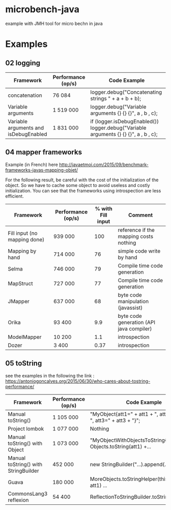 # microbench-java
example with JMH tool for micro bechn in java

# Examples
## 02 logging

Framework | Performance (op/s) | Code Example 
--- | --- | ---
concatenation | 76 084 | logger.debug("Concatenating strings " + a + b + b);
Variable arguments | 1 519 000 | logger.debug("Variable arguments {} {} {}", a , b , c);
Variable arguments and isDebugEnabled | 1 831 000 | if (logger.isDebugEnabled()) logger.debug("Variable arguments {} {} {}", a , b , c);
 

## 04  mapper frameworks
Example (in French) here 
http://javaetmoi.com/2015/09/benchmark-frameworks-javas-mapping-objet/

For the following result, be careful with the cost of the initialization of the object.
So we have to cache some object to avoid useless and costly initialization.
You can see that the frameworks using introspection are less efficient. 

Framework | Performance (op/s) | % with Fill input  |  Comment
--- | --- | --- | ---
Fill input (no mapping done) | 939 000 | 100  | reference if the mapping costs nothing
Mapping by hand | 714 000 |  76  | simple code write by hand 
Selma | 746 000 | 79 | Compile time code generation
MapStruct | 727 000 | 77 | Compile time code generation
JMapper | 637 000 | 68 | byte code manipulation (javassist)
Orika | 93 400 | 9.9 | byte code generation (API java compiler)
ModelMapper | 10 200 | 1.1 | introspection
Dozer | 3 400 | 0.37 | introspection

## 05 toString

see the examples in the following the link :
https://antoniogoncalves.org/2015/06/30/who-cares-about-tostring-performance/

Framework | Performance (op/s) | Code Example 
--- | --- | ---
Manual toString() | 1 105 000 | "MyObject{att1=" + att1 + ", att2=" + att2 + ", att3=" + att3 + "}";
Project lombok | 1 077 000 | Nothing
Manual toString() with Object | 1 073 000 | "MyObjectWithObjectsToString{att1=" + Objects.toString(att1) +...
Manual toString() with StringBuilder | 452 000 | new StringBuilder("...).append(...
Guava | 180 000 | MoreObjects.toStringHelper(this).add("att1", att1) ...
CommonsLang3 reflexion | 54 400 | ReflectionToStringBuilder.toString(this);

